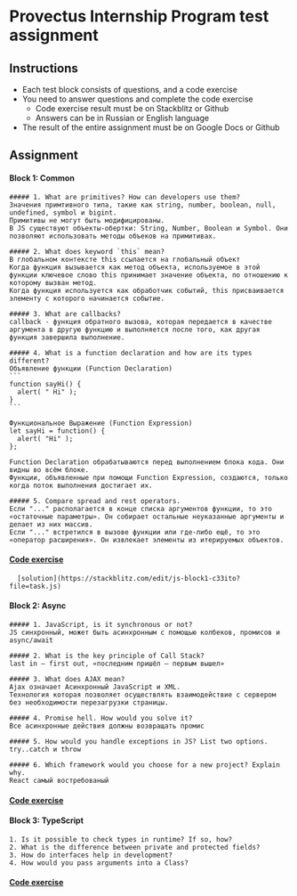 # Provectus Internship Program test assignment

## Instructions

* Each test block consists of questions, and a code exercise
* You need to answer questions and complete the code exercise
    * Code exercise result must be on Stackblitz or Github
    * Answers can be in Russian or English language
* The result of the entire assignment must be on Google Docs or Github

## Assignment
#### Block 1: Common
    ##### 1. What are primitives? How can developers use them?
    Значения примтивного типа, такие как string, number, boolean, null, undefined, symbol и bigint.
    Примитивы не могут быть модифицированы. 
    В JS существуют объекты-обертки: String, Number, Boolean и Symbol. Они позволяют использовать методы объеков на примитивах.
    
    ##### 2. What does keyword `this` mean?
    В глобальном контексте this ссылается на глобальный объект
    Когда функция вызывается как метод объекта, используемое в этой функции ключевое слово this принимает значение объекта, по отношению к которому вызван метод.
    Когда функция используется как обработчик событий, this присваивается элементу с которого начинается событие.

    ##### 3. What are callbacks?
    callback - функция обратного вызова, которая передается в качестве аргумента в другую функцию и выполняется после того, как другая функция завершила выполнение.
    
    ##### 4. What is a function declaration and how are its types different?
    Объявление функции (Function Declaration)
    ```
    function sayHi() {
      alert( " Hi" );
    }
    ```

    Функциональное Выражение (Function Expression)
    let sayHi = function() {
      alert( "Hi" );
    };
    
    Function Declaration обрабатываются перед выполнением блока кода. Они видны во всём блоке.
    Функции, объявленные при помощи Function Expression, создаются, только когда поток выполнения достигает их.
    
    ##### 5. Compare spread and rest operators.
    Если "..." располагается в конце списка аргументов функции, то это «остаточные параметры». Он собирает остальные неуказанные аргументы и делает из них массив.
    Если "..." встретился в вызове функции или где-либо ещё, то это «оператор расширения». Он извлекает элементы из итерируемых объектов.

    
#### [Code exercise](https://stackblitz.com/edit/js-block1?file=task.js)
      [solution](https://stackblitz.com/edit/js-block1-c33ito?file=task.js)

#### Block 2: Async
    ##### 1. JavaScript, is it synchronous or not?
    JS синхронный, может быть асинхронным с помощью колбеков, промисов и async/await

    ##### 2. What is the key principle of Call Stack?
    last in — first out, «последним пришёл — первым вышел»
    
    ##### 3. What does AJAX mean?
    Ajax означает Асинхронный JavaScript и XML.
    Технология которая позволяет осуществлять взаимодействие с сервером без необходимости перезагрузки страницы.
    
    ##### 4. Promise hell. How would you solve it?
    Все асинхронные действия должны возвращать промис
    
    ##### 5. How would you handle exceptions in JS? List two options.
    try..catch и throw
    
    ##### 6. Which framework would you choose for a new project? Explain why.
    React самый востребованый

#### [Code exercise](https://stackblitz.com/edit/js-llr1ac-async-task-xqvfc5)

#### Block 3: TypeScript
    1. Is it possible to check types in runtime? If so, how?
    2. What is the difference between private and protected fields?
    3. How do interfaces help in development?
    4. How would you pass arguments into a Class?
#### [Code exercise](https://stackblitz.com/edit/typescript-2xfiqk)

